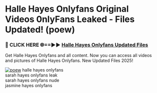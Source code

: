 # Halle Hayes Onlyfans Original Videos 0nlyFans Leaked - Files Updated! (poew)

<h3>🔴 CLICK HERE 🌐==►► <a href="https://tinyurl.com/3hn5wdd3" rel="nofollow">Halle Hayes Onlyfans Updated Files</a></h3>

Get Halle Hayes Onlyfans and all content. Now you can access all videos and pictures of Halle Hayes Onlyfans. New Updated Files 2025!

[![poew](https://i.imgur.com/4HnBqBT.gif)](https://tinyurl.com/3hn5wdd3)
halle hayes onlyfans<br>
sarah hayes onlyfans leak<br>
sarah hayes onlyfans nude<br>
jasmine hayes onlyfans